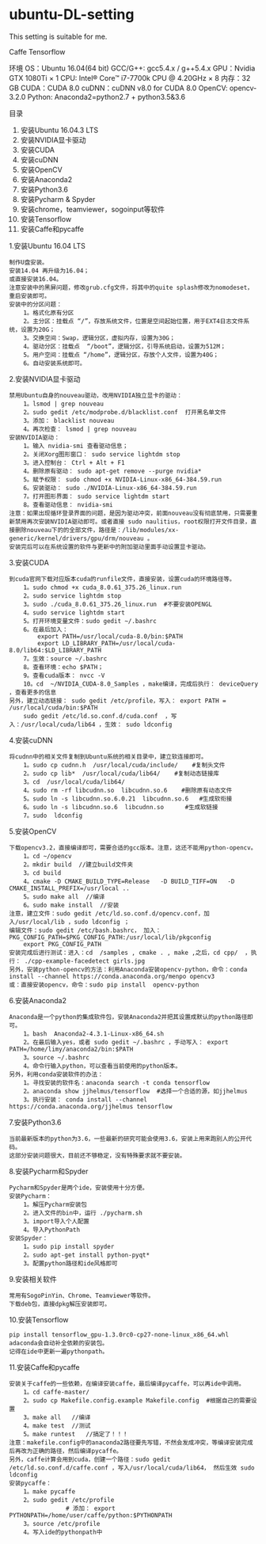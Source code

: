 # ubuntu-DL-setting
This setting is suitable for me.


Caffe  Tensorflow 

环境
OS：Ubuntu 16.04(64 bit) 
GCC/G++: gcc5.4.x / g++5.4.x
GPU：Nvidia GTX 1080Ti × 1
CPU:  Intel® Core™ i7-7700k CPU @ 4.20GHz × 8 
内存：32 GB
CUDA：CUDA 8.0
cuDNN：cuDNN v8.0 for CUDA 8.0
OpenCV: opencv-3.2.0 
Python: Anaconda2=python2.7 + python3.5&3.6 

目录
  1. 安装Ubuntu 16.04.3 LTS
  2. 安装NVIDIA显卡驱动
  3. 安装CUDA
  4. 安装cuDNN
  5. 安装OpenCV
  6. 安装Anaconda2
  7. 安装Python3.6
  8. 安装Pycharm & Spyder
  9. 安装chrome，teamviewer，sogoinput等软件
  10. 安装Tensorflow
  11. 安装Caffe和pycaffe


1.安装Ubuntu 16.04 LTS

	制作U盘安装。
	安装14.04 再升级为16.04；
	或直接安装16.04。
	注意安装中的黑屏问题，修改grub.cfg文件，将其中的quite splash修改为nomodeset，重启安装即可。
	安装中的分区问题：
		1。格式化原有分区
		2。主分区：挂载点 “/”，存放系统文件，位置是空间起始位置，用于EXT4日志文件系统，设置为20G；
		3。交换空间：Swap，逻辑分区，虚拟内存，设置为30G；
		4。驱动分区：挂载点  “/boot”，逻辑分区，引导系统启动，设置为512M；
		5。用户空间：挂载点 “/home”，逻辑分区，存放个人文件，设置为40G；
		6。自动安装系统即可。

2.安装NVIDIA显卡驱动

	禁用Ubuntu自身的nouveau驱动，改用NVIDIA独立显卡的驱动：
		1。lsmod | grep nouveau
		2。sudo gedit /etc/modprobe.d/blacklist.conf  打开黑名单文件
		3。添加： blacklist nouveau
		4。再次检查： lsmod | grep nouveau
	安装NVIDIA驱动：
		1。输入 nvidia-smi 查看驱动信息；
		2。关闭Xorg图形窗口： sudo service lightdm stop
		3。进入控制台： Ctrl + Alt + F1 
		4。删除原有驱动： sudo apt-get remove --purge nvidia*
		5。赋予权限： sudo chmod +x NVIDIA-Linux-x86_64-384.59.run
		6。安装驱动： sudo ./NVIDIA-Linux-x86_64-384.59.run
		7。打开图形界面： sudo service lightdm start
		8。查看驱动信息： nvidia-smi
	注意：如果出现循环登录界面的问题，是因为驱动冲突，前面nouveau没有彻底禁用，只需要重新禁用再次安装NVIDIA驱动即可。或者直接 sudo naulitius，root权限打开文件目录，直接删除nouveau下的的全部文件，路径是：/lib/modules/xx-generic/kernel/drivers/gpu/drm/nouveau 。
	安装完后可以在系统设置的软件与更新中的附加驱动里面手动设置显卡驱动。

3.安装CUDA

	到cuda官网下载对应版本cuda的runfile文件，直接安装，设置cuda的环境路径等。
		1。sudo chmod +x cuda_8.0.61_375.26_linux.run
		2。sudo service lightdm stop
		3。sudo ./cuda_8.0.61_375.26_linux.run  #不要安装OPENGL
		4。sudo service lightdm start
		5。打开环境变量文件：sudo gedit ~/.bashrc
		6。在最后加入：
			export PATH=/usr/local/cuda-8.0/bin:$PATH
			export LD_LIBRARY_PATH=/usr/local/cuda-8.0/lib64:$LD_LIBRARY_PATH
		7。生效：source ~/.bashrc
		8。查看环境：echo $PATH； 
		9。查看cuda版本： nvcc -V 
		10。cd  ~/NVIDIA_CUDA-8.0_Samples ，make编译，完成后执行： deviceQuery ，查看更多的信息
	另外，建立动态链接： sudo gedit /etc/profile，写入： export PATH = /usr/local/cuda/bin:$PATH
		sudo gedit /etc/ld.so.conf.d/cuda.conf  ，写入：/usr/local/cuda/lib64 ，生效： sudo ldconfig

4.安装cuDNN

	将cudnn中的相关文件复制到Ubuntu系统的相关目录中，建立软连接即可。
		1。sudo cp cudnn.h  /usr/local/cuda/include/    #复制头文件
		2。sudo cp lib*  /usr/local/cuda/lib64/    #复制动态链接库
		3。cd  /usr/local/cuda/lib64/
		4。sudo rm -rf libcudnn.so  libcudnn.so.6    #删除原有动态文件
		5。sudo ln -s libcudnn.so.6.0.21  libcudnn.so.6   #生成软衔接
		6。sudo ln -s libcudnn.so.6  libcudnn.so      #生成软链接
		7。sudo  ldconfig

5.安装OpenCV

	下载opencv3.2，直接编译即可，需要合适的gcc版本。注意，这还不能用python-opencv。
		1。cd ~/opencv
		2。mkdir build  //建立build文件夹
		3。cd build
		4。cmake -D CMAKE_BUILD_TYPE=Release   -D BUILD_TIFF=ON   -D CMAKE_INSTALL_PREFIX=/usr/local ..
		5。sudo make all  //编译
		6。sudo make install  //安装
	注意，建立文件：sudo gedit /etc/ld.so.conf.d/opencv.conf，加入/usr/local/lib ，sudo ldconfig ；
	编辑文件：sudo gedit /etc/bash.bashrc， 加入： PKG_CONFIG_PATH=$PKG_CONFIG_PATH:/usr/local/lib/pkgconfig
		export PKG_CONFIG_PATH
	安装完成后进行测试：进入：cd  /samples , cmake . , make ,之后，cd cpp/  ，执行： ./cpp-example-facedetect girls.jpg  
	另外，安装python-opencv的方法：利用Anaconda安装opencv-python，命令：conda install --channel https://conda.anaconda.org/menpo opencv3
	或：直接安装opencv，命令：sudo pip install  opencv-python

6.安装Anaconda2

	Anaconda是一个python的集成软件包，安装Anaconda2并把其设置成默认的python路径即可。
		1。bash  Anaconda2-4.3.1-Linux-x86_64.sh
		2。在最后输入yes，或者 sudo gedit ~/.bashrc ，手动写入： export PATH=/home/limy/anaconda2/bin:$PATH
		3。source ~/.bashrc
		4。命令行输入python，可以查看当前使用的python版本。
	另外，利用conda安装软件的办法：
		1。寻找安装的软件名：anaconda search -t conda tensorflow
		2。anaconda show jjhelmus/tensorflow  #选择一个合适的源，如jjhelmus
		3。执行安装： conda install --channel https://conda.anaconda.org/jjhelmus tensorflow

7.安装Python3.6

	当前最新版本的python为3.6，一些最新的研究可能会使用3.6，安装上用来跑别人的公开代码。
	这部分安装问题很大，目前还不够稳定，没有特殊要求就不要安装。

8.安装Pycharm和Spyder

	Pycharm和Spyder是两个ide，安装使用十分方便。
	安装Pycharm：
		1。解压Pycharm安装包
		2。进入文件的bin中，运行 ./pycharm.sh
		3。import导入个人配置
		4。导入PythonPath
	安装Spyder：
		1。sudo pip install spyder
		2。sudo apt-get install python-pyqt*
		3。配置python路径和ide风格即可

9.安装相关软件

	常用有SogoPinYin、Chrome、Teamviewer等软件。
	下载deb包，直接dpkg解压安装即可。

10.安装Tensorflow

	pip install tensorflow_gpu-1.3.0rc0-cp27-none-linux_x86_64.whl
	adaconda会自动补全依赖的安装包。
	记得在ide中更新一遍pythonpath。

11.安装Caffe和pycaffe

	安装关于caffe的一些依赖，在编译安装caffe，最后编译pycaffe，可以再ide中调用。
		1。cd caffe-master/  
		2。sudo cp Makefile.config.example Makefile.config  #根据自己的需要设置
		3。make all   //编译
		4。make test  //测试
		5。make runtest   //搞定了！！！
	注意：makefile.config中的anaconda2路径要先写错，不然会发成冲突，等编译安装完成后再改为正确的路径，然后编译pycaffe。
	另外，caffe计算会用到cuda，创建一个路径：sudo gedit /etc/ld.so.conf.d/caffe.conf ，写入/usr/local/cuda/lib64， 然后生效 sudo ldconfig
	安装pycaffe：
		1。make pycaffe
		2。sudo gedit /etc/profile
					# 添加： export PYTHONPATH=/home/user/caffe/python:$PYTHONPATH
		3。source /etc/profile 
		4。写入ide的pythonpath中
